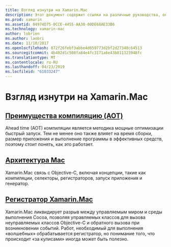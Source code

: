 ```yaml
---
title: Взгляд изнутри на Xamarin.Mac
description: Этот документ содержит ссылки на различные руководства, описывающие внутренней работы Xamarin.Mac. Связанные документы обсудить опережает время компиляции, архитектура Xamarin.Mac и Xamarin.Mac регистратор.
ms.prod: xamarin
ms.assetid: 84974D75-0CCE-4455-AA38-00DE68AE33B6
ms.technology: xamarin-mac
author: lobrien
ms.author: laobri
ms.date: 11/10/2017
ms.openlocfilehash: 872f26febf3abbe4d659773d2bf2d27348c64513
ms.sourcegitcommit: 4b402d1c508fa84e4fc3171a6e43b811323948fc
ms.translationtype: MT
ms.contentlocale: ru-RU
ms.lasthandoff: 04/23/2019
ms.locfileid: "61033247"
---
```

# <a name="under-the-hood-in-xamarinmac"></a>Взгляд изнутри на Xamarin.Mac

## <a name="ahead-of-time-compilation-aotaotmd"></a>[Преимущества компиляцию (AOT)](aot.md)

Ahead time (AOT) компиляции является методика мощные оптимизации быстрый запуск. Тем не менее оно также влияет на время сборки, размер приложения и выполнение программы в эффективных средств, поэтому стоит понять, как это работает.

## <a name="mac-architecturearchitecturemd"></a>[Архитектура Mac](architecture.md)

Xamarin.Mac связь с Objective-C, включая концепции, такие как компиляции, селекторы, регистраторов, запуск приложения и генератор.

## <a name="xamarinmac-registrarregistrarmd"></a>[Регистратор Xamarin.Mac](registrar.md)

Xamarin.Mac ликвидирует разрыв между управляемым миром и среды выполнения Cocoa, позволяя управляемых классов для вызова неуправляемых классов Objective-C и обратного вызова при возникновении событий. Работ, необходимый для выполнения «волшебных» обрабатывается регистратор, но понимание того, что происходит «за кулисами» иногда может быть полезно.
